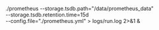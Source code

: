 ./prometheus --storage.tsdb.path="/data/prometheus_data" \
--storage.tsdb.retention.time=15d \
--config.file="./prometheus.yml" > logs/run.log 2>&1 &